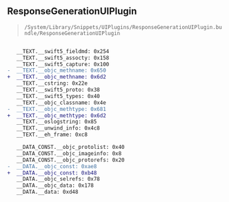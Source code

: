 ## ResponseGenerationUIPlugin

> `/System/Library/Snippets/UIPlugins/ResponseGenerationUIPlugin.bundle/ResponseGenerationUIPlugin`

```diff

   __TEXT.__swift5_fieldmd: 0x254
   __TEXT.__swift5_assocty: 0x158
   __TEXT.__swift5_capture: 0x100
-  __TEXT.__objc_methname: 0x650
+  __TEXT.__objc_methname: 0x6d2
   __TEXT.__cstring: 0x22e
   __TEXT.__swift5_proto: 0x38
   __TEXT.__swift5_types: 0x40
   __TEXT.__objc_classname: 0x4e
-  __TEXT.__objc_methtype: 0x681
+  __TEXT.__objc_methtype: 0x6d2
   __TEXT.__oslogstring: 0x85
   __TEXT.__unwind_info: 0x4c8
   __TEXT.__eh_frame: 0xc8

   __DATA_CONST.__objc_protolist: 0x40
   __DATA_CONST.__objc_imageinfo: 0x8
   __DATA_CONST.__objc_protorefs: 0x20
-  __DATA.__objc_const: 0xae8
+  __DATA.__objc_const: 0xb48
   __DATA.__objc_selrefs: 0x78
   __DATA.__objc_data: 0x178
   __DATA.__data: 0xd48

```
